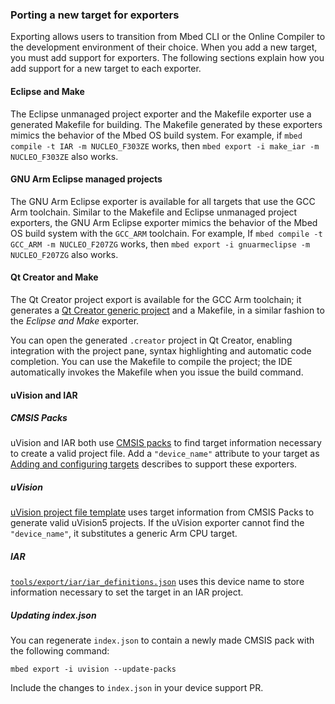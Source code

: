 ### Porting a new target for exporters

Exporting allows users to transition from Mbed CLI or the Online Compiler to the development environment of their choice. When you add a new target, you must add support for exporters. The following sections explain how you add support for a new target to each exporter.

#### Eclipse and Make

The Eclipse unmanaged project exporter and the Makefile exporter use a generated Makefile for building. The Makefile generated by these exporters mimics the behavior of the Mbed OS build system. For example, if `mbed compile -t IAR -m NUCLEO_F303ZE` works, then `mbed export -i make_iar -m NUCLEO_F303ZE` also works.

#### GNU Arm Eclipse managed projects

The GNU Arm Eclipse exporter is available for all targets that use the GCC Arm toolchain. Similar to the Makefile and Eclipse unmanaged project exporters, the GNU Arm Eclipse exporter mimics the behavior of the Mbed OS build system with the `GCC_ARM` toolchain. For example, If `mbed compile -t GCC_ARM -m NUCLEO_F207ZG` works, then `mbed export -i gnuarmeclipse -m NUCLEO_F207ZG` also works.

#### Qt Creator and Make

The Qt Creator project export is available for the GCC Arm toolchain; it generates a <a href="http://doc.qt.io/qtcreator/creator-project-generic.html" target="_blank">Qt Creator generic project</a> and a Makefile, in a similar fashion to the *Eclipse and Make* exporter.

You can open the generated `.creator` project in Qt Creator, enabling integration with the project pane, syntax highlighting and automatic code completion. You can use the Makefile to compile the project; the IDE automatically invokes the Makefile when you issue the build command.

#### uVision and IAR

##### CMSIS Packs

uVision and IAR both use <a href="http://www.keil.com/pack/doc/CMSIS/Pack/html/index.html" target="_blank">CMSIS packs</a> to find target information necessary to create a valid project file. Add a `"device_name"` attribute to your target as <a href="https://os.mbed.com/docs/v5.6/tools/adding-and-configuring-targets.html" target="_blank">Adding and configuring targets</a> describes to support these exporters.

##### uVision
<a href="https://github.com/ARMmbed/mbed-os/blob/master/tools/export/uvision/uvision.tmpl#L15" target="_blank">uVision project file template</a> uses target information from CMSIS Packs to generate valid uVision5 projects. If the uVision exporter cannot find the `"device_name"`, it substitutes a generic Arm CPU target.

##### IAR

<a href="https://github.com/ARMmbed/mbed-os/blob/master/tools/export/iar/iar_definitions.json" target="_blank">`tools/export/iar/iar_definitions.json`</a> uses this device name to store information necessary to set the target in an IAR project.

##### Updating index.json

You can regenerate `index.json` to contain a newly made CMSIS pack with the following command:

`mbed export -i uvision --update-packs`

Include the changes to `index.json` in your device support PR.
